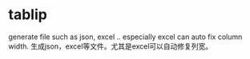 # tablip
generate file such as json, excel ..  especially excel can auto fix column width.
生成json，excel等文件。尤其是excel可以自动修复列宽。

